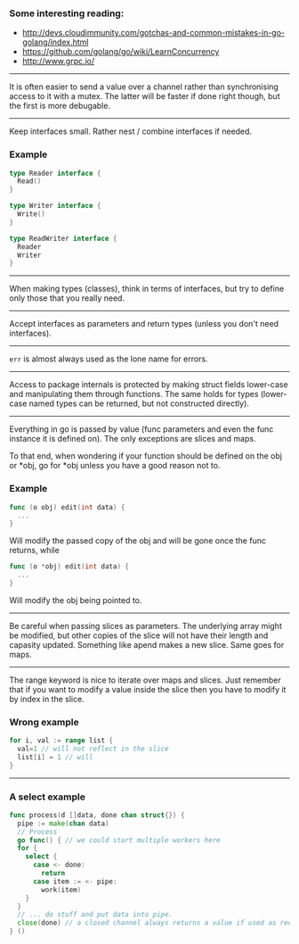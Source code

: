 ### Some interesting reading:
 * http://devs.cloudimmunity.com/gotchas-and-common-mistakes-in-go-golang/index.html
 * https://github.com/golang/go/wiki/LearnConcurrency
 * http://www.grpc.io/

---

It is often easier to send a value over a channel rather than
synchronising access to it with a mutex. The latter will be faster if
done right though, but the first is more debugable.

---
Keep interfaces small. Rather nest / combine interfaces if needed.

### Example
```go
type Reader interface {
  Read()
}

type Writer interface {
  Write()
}

type ReadWriter interface {
  Reader
  Writer
}
```

---

When making types (classes), think in terms of interfaces, but try to
define only those that you really need.

---

Accept interfaces as parameters and return types (unless you don't
need interfaces).

---

`err` is almost always used as the lone name for errors.

---

Access to package internals is protected by making struct fields
lower-case and manipulating them through functions. The same holds for
types (lower-case named types can be returned, but not constructed
directly).

---

Everything in go is passed by value (func parameters and even the func
instance it is defined on). The only exceptions are slices and maps.

To that end, when wondering if your function should be defined on the
obj or *obj, go for *obj unless you have a good reason not to.

### Example
```go
func (o obj) edit(int data) {
  ...
}
```
Will modify the passed copy of the obj and will be gone once the func
returns, while
```go
func (o *obj) edit(int data) {
  ...
}
```
Will modify the obj being pointed to.

---

Be careful when passing slices as parameters. The underlying array
might be modified, but other copies of the slice will not have their
length and capasity updated. Something like apend makes a new slice.
Same goes for maps.

---

The range keyword is nice to iterate over maps and slices. Just
remember that if you want to modify a value inside the slice then you
have to modify it by index in the slice.

### Wrong example
```go
for i, val := range list {
  val=1 // will not reflect in the slice
  list[i] = 1 // will
}
```

---

### A select example
```go
func process(d []data, done chan struct{}) {
  pipe := make(chan data)
  // Process
  go func() { // we could start multiple workers here
  for {
    select {
      case <- done:
        return
      case item := <- pipe:
        work(item)
    }
  }
  // ... do stuff and put data into pipe.
  close(done) // a closed channel always returns a value if used as receiver
} ()
```


